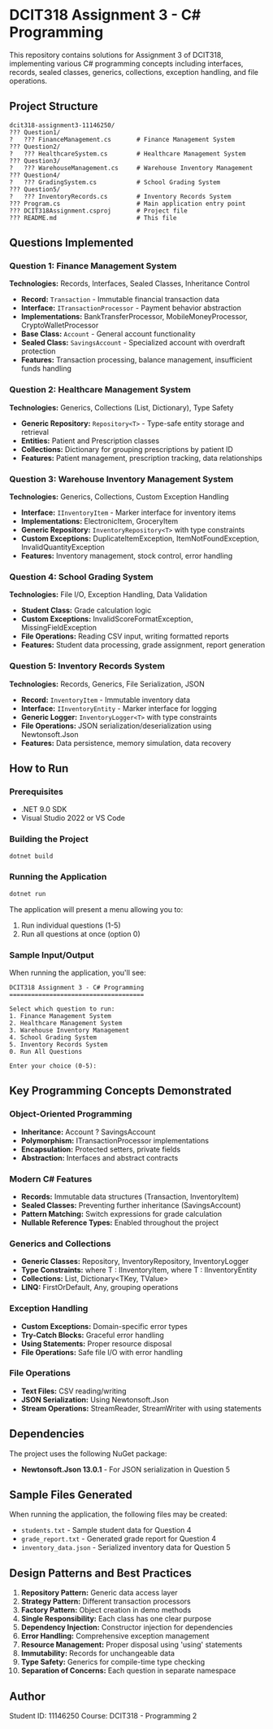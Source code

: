 # DCIT318 Assignment 3 - C# Programming

This repository contains solutions for Assignment 3 of DCIT318, implementing various C# programming concepts including interfaces, records, sealed classes, generics, collections, exception handling, and file operations.

## Project Structure

```
dcit318-assignment3-11146250/
??? Question1/
?   ??? FinanceManagement.cs       # Finance Management System
??? Question2/
?   ??? HealthcareSystem.cs        # Healthcare Management System
??? Question3/
?   ??? WarehouseManagement.cs     # Warehouse Inventory Management
??? Question4/
?   ??? GradingSystem.cs           # School Grading System
??? Question5/
?   ??? InventoryRecords.cs        # Inventory Records System
??? Program.cs                     # Main application entry point
??? DCIT318Assignment.csproj       # Project file
??? README.md                      # This file
```

## Questions Implemented

### Question 1: Finance Management System

**Technologies:** Records, Interfaces, Sealed Classes, Inheritance Control

- **Record:** `Transaction` - Immutable financial transaction data
- **Interface:** `ITransactionProcessor` - Payment behavior abstraction
- **Implementations:** BankTransferProcessor, MobileMoneyProcessor, CryptoWalletProcessor
- **Base Class:** `Account` - General account functionality
- **Sealed Class:** `SavingsAccount` - Specialized account with overdraft protection
- **Features:** Transaction processing, balance management, insufficient funds handling

### Question 2: Healthcare Management System

**Technologies:** Generics, Collections (List, Dictionary), Type Safety

- **Generic Repository:** `Repository<T>` - Type-safe entity storage and retrieval
- **Entities:** Patient and Prescription classes
- **Collections:** Dictionary for grouping prescriptions by patient ID
- **Features:** Patient management, prescription tracking, data relationships

### Question 3: Warehouse Inventory Management System

**Technologies:** Generics, Collections, Custom Exception Handling

- **Interface:** `IInventoryItem` - Marker interface for inventory items
- **Implementations:** ElectronicItem, GroceryItem
- **Generic Repository:** `InventoryRepository<T>` with type constraints
- **Custom Exceptions:** DuplicateItemException, ItemNotFoundException, InvalidQuantityException
- **Features:** Inventory management, stock control, error handling

### Question 4: School Grading System

**Technologies:** File I/O, Exception Handling, Data Validation

- **Student Class:** Grade calculation logic
- **Custom Exceptions:** InvalidScoreFormatException, MissingFieldException
- **File Operations:** Reading CSV input, writing formatted reports
- **Features:** Student data processing, grade assignment, report generation

### Question 5: Inventory Records System

**Technologies:** Records, Generics, File Serialization, JSON

- **Record:** `InventoryItem` - Immutable inventory data
- **Interface:** `IInventoryEntity` - Marker interface for logging
- **Generic Logger:** `InventoryLogger<T>` with type constraints
- **File Operations:** JSON serialization/deserialization using Newtonsoft.Json
- **Features:** Data persistence, memory simulation, data recovery

## How to Run

### Prerequisites

- .NET 9.0 SDK
- Visual Studio 2022 or VS Code

### Building the Project

```bash
dotnet build
```

### Running the Application

```bash
dotnet run
```

The application will present a menu allowing you to:

1. Run individual questions (1-5)
2. Run all questions at once (option 0)

### Sample Input/Output

When running the application, you'll see:

```
DCIT318 Assignment 3 - C# Programming
=====================================

Select which question to run:
1. Finance Management System
2. Healthcare Management System
3. Warehouse Inventory Management
4. School Grading System
5. Inventory Records System
0. Run All Questions

Enter your choice (0-5):
```

## Key Programming Concepts Demonstrated

### Object-Oriented Programming

- **Inheritance:** Account ? SavingsAccount
- **Polymorphism:** ITransactionProcessor implementations
- **Encapsulation:** Protected setters, private fields
- **Abstraction:** Interfaces and abstract contracts

### Modern C# Features

- **Records:** Immutable data structures (Transaction, InventoryItem)
- **Sealed Classes:** Preventing further inheritance (SavingsAccount)
- **Pattern Matching:** Switch expressions for grade calculation
- **Nullable Reference Types:** Enabled throughout the project

### Generics and Collections

- **Generic Classes:** Repository<T>, InventoryRepository<T>, InventoryLogger<T>
- **Type Constraints:** where T : IInventoryItem, where T : IInventoryEntity
- **Collections:** List<T>, Dictionary<TKey, TValue>
- **LINQ:** FirstOrDefault, Any, grouping operations

### Exception Handling

- **Custom Exceptions:** Domain-specific error types
- **Try-Catch Blocks:** Graceful error handling
- **Using Statements:** Proper resource disposal
- **File Operations:** Safe file I/O with error handling

### File Operations

- **Text Files:** CSV reading/writing
- **JSON Serialization:** Using Newtonsoft.Json
- **Stream Operations:** StreamReader, StreamWriter with using statements

## Dependencies

The project uses the following NuGet package:

- **Newtonsoft.Json 13.0.1** - For JSON serialization in Question 5

## Sample Files Generated

When running the application, the following files may be created:

- `students.txt` - Sample student data for Question 4
- `grade_report.txt` - Generated grade report for Question 4
- `inventory_data.json` - Serialized inventory data for Question 5

## Design Patterns and Best Practices

1. **Repository Pattern:** Generic data access layer
2. **Strategy Pattern:** Different transaction processors
3. **Factory Pattern:** Object creation in demo methods
4. **Single Responsibility:** Each class has one clear purpose
5. **Dependency Injection:** Constructor injection for dependencies
6. **Error Handling:** Comprehensive exception management
7. **Resource Management:** Proper disposal using 'using' statements
8. **Immutability:** Records for unchangeable data
9. **Type Safety:** Generics for compile-time type checking
10. **Separation of Concerns:** Each question in separate namespace

## Author

Student ID: 11146250
Course: DCIT318 - Programming 2
